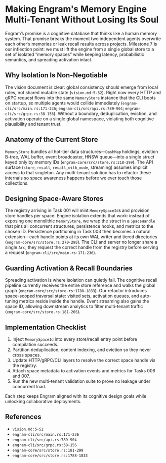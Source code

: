 # Making Engram's Memory Engine Multi-Tenant Without Losing Its Soul

Engram’s promise is a cognitive database that thinks like a human memory system. That promise breaks the moment two independent agents overwrite each other’s memories or leak recall results across projects. Milestone 7 is our inflection point: we must lift the engine from a single global store to a set of isolated “memory spaces” while keeping latency, probabilistic semantics, and spreading activation intact.

## Why Isolation Is Non-Negotiable
The vision document is clear: global consistency should emerge from local rules, not shared mutable state (`vision.md:5-52`). Right now every HTTP and gRPC request flows into the same `MemoryStore` instance that the CLI boots on startup, so multiple agents would collide immediately (`engram-cli/src/main.rs:171-236`; `engram-cli/src/api.rs:789-904`; `engram-cli/src/grpc.rs:38-156`). Without a boundary, deduplication, eviction, and activation operate on a single global namespace, violating both cognitive plausibility and tenant trust.

## Anatomy of the Current Store
`MemoryStore` bundles all hot-tier data structures—`DashMap` holdings, eviction B-tree, WAL buffer, event broadcaster, HNSW queue—into a single struct keyed only by memory IDs (`engram-core/src/store.rs:218-299`). The API surface (`store`, `recall`, `recall_with_mode`, streaming) assumes implicit access to that singleton. Any multi-tenant solution has to refactor these internals so space awareness happens before we ever touch those collections.

## Designing Space-Aware Stores
The registry arriving in Task 001 will mint `MemorySpaceId`s and provision store handles per space. Engine isolation extends that work: instead of exposing one monolithic `MemoryStore`, we wrap the struct in a `SpaceHandle` that pins all concurrent structures, persistence hooks, and metrics to the chosen ID. Persistence partitioning in Task 003 then becomes a natural extension—each handle points at its own WAL writer and tiered directories (`engram-core/src/store.rs:270-290`). The CLI and server no longer share a single `Arc`; they request the correct handle from the registry before serving a request (`engram-cli/src/main.rs:171-236`).

## Guarding Activation & Recall Boundaries
Spreading activation is where isolation can quietly fail. The cognitive recall pipeline currently receives the entire store reference and walks the global graph (`engram-core/src/store.rs:1788-1833`). Our refactor introduces space-scoped traversal state: visited sets, activation queues, and auto-tuning metrics reside inside the handle. Event streaming also gains the space ID, allowing downstream analytics to filter multi-tenant traffic (`engram-core/src/store.rs:181-206`).

## Implementation Checklist
1. Inject `MemorySpaceId` into every store/recall entry point before compilation succeeds.
2. Partition deduplication, content indexing, and eviction so they never cross spaces.
3. Update HTTP/gRPC/CLI layers to resolve the correct space handle via the registry.
4. Attach space metadata to activation events and metrics for Tasks 006 and 007.
5. Run the new multi-tenant validation suite to prove no leakage under concurrent load.

Each step keeps Engram aligned with its cognitive design goals while unlocking collaborative deployments.

## References
- `vision.md:5-52`
- `engram-cli/src/main.rs:171-236`
- `engram-cli/src/api.rs:789-904`
- `engram-cli/src/grpc.rs:38-156`
- `engram-core/src/store.rs:181-299`
- `engram-core/src/store.rs:1788-1833`
